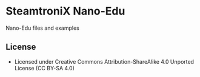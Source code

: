 # SteamtroniX Nano-Edu

Nano-Edu files and examples


## License
* Licensed under Creative Commons Attribution-ShareAlike 4.0 Unported License (CC BY-SA 4.0)
